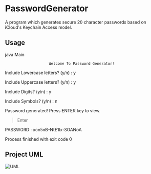 # PasswordGenerator
 
A program which generates secure 20 character passwords based on iCloud's Keychain Access model.

## Usage

java Main

						Welcome To Password Generator!

Include Lowercase letters? (y/n) : y

Include Uppercase letters? (y/n) : y

Include Digits? (y/n) : y

Include Symbols? (y/n) : n

Password generated!
Press ENTER key to view.
>Enter

PASSWORD : xcn5nB-NtE1lx-SOANoA

Process finished with exit code 0

## Project UML
 
![UML](https://user-images.githubusercontent.com/63100608/120640435-1ca76800-c490-11eb-90d5-2846ba069b81.png)
